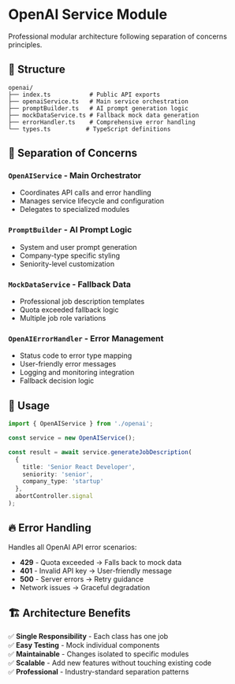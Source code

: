 # OpenAI Service Module

Professional modular architecture following separation of concerns principles.

## 📁 Structure

```
openai/
├── index.ts           # Public API exports
├── openaiService.ts   # Main service orchestration  
├── promptBuilder.ts   # AI prompt generation logic
├── mockDataService.ts # Fallback mock data generation
├── errorHandler.ts    # Comprehensive error handling
└── types.ts          # TypeScript definitions
```

## 🎯 Separation of Concerns

### `OpenAIService` - Main Orchestrator
- Coordinates API calls and error handling
- Manages service lifecycle and configuration
- Delegates to specialized modules

### `PromptBuilder` - AI Prompt Logic
- System and user prompt generation
- Company-type specific styling
- Seniority-level customization

### `MockDataService` - Fallback Data
- Professional job description templates
- Quota exceeded fallback logic
- Multiple job role variations

### `OpenAIErrorHandler` - Error Management
- Status code to error type mapping
- User-friendly error messages
- Logging and monitoring integration
- Fallback decision logic

## 🚀 Usage

```typescript
import { OpenAIService } from './openai';

const service = new OpenAIService();

const result = await service.generateJobDescription(
  {
    title: 'Senior React Developer',
    seniority: 'senior',
    company_type: 'startup'
  },
  abortController.signal
);
```

## 🔥 Error Handling

Handles all OpenAI API error scenarios:
- **429** - Quota exceeded → Falls back to mock data
- **401** - Invalid API key → User-friendly message  
- **500** - Server errors → Retry guidance
- Network issues → Graceful degradation

## 🏗️ Architecture Benefits

✅ **Single Responsibility** - Each class has one job  
✅ **Easy Testing** - Mock individual components  
✅ **Maintainable** - Changes isolated to specific modules  
✅ **Scalable** - Add new features without touching existing code  
✅ **Professional** - Industry-standard separation patterns
